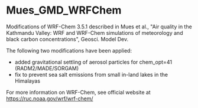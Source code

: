 # Mues_GMD_WRFChem
Modifications of WRF-Chem 3.5.1 described in Mues et al.,
"Air quality in the Kathmandu Valley: WRF and WRF-Chem simulations of meteorology and black carbon concentrations",
Geosci. Model Dev.

The following two modifications have been applied:

- added gravitational settling of aerosol particles for chem_opt=41 (RADM2/MADE/SORGAM)
- fix to prevent sea salt emissions from small in-land lakes in the Himalayas

For more information on WRF-Chem, see official website at https://ruc.noaa.gov/wrf/wrf-chem/
